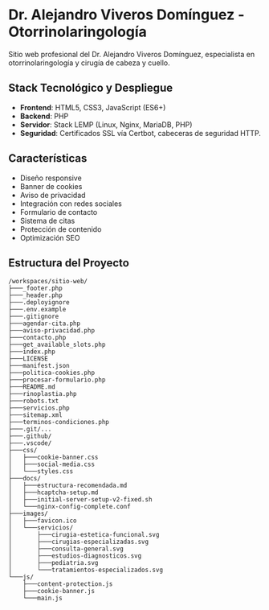 # Dr. Alejandro Viveros Domínguez - Otorrinolaringología

Sitio web profesional del Dr. Alejandro Viveros Domínguez, especialista en otorrinolaringología y cirugía de cabeza y cuello.

## Stack Tecnológico y Despliegue

- **Frontend**: HTML5, CSS3, JavaScript (ES6+)
- **Backend**: PHP
- **Servidor**: Stack LEMP (Linux, Nginx, MariaDB, PHP)
- **Seguridad**: Certificados SSL vía Certbot, cabeceras de seguridad HTTP.

## Características

- Diseño responsive
- Banner de cookies
- Aviso de privacidad
- Integración con redes sociales
- Formulario de contacto
- Sistema de citas
- Protección de contenido
- Optimización SEO

## Estructura del Proyecto
```
/workspaces/sitio-web/
├───_footer.php
├───_header.php
├───.deployignore
├───.env.example
├───.gitignore
├───agendar-cita.php
├───aviso-privacidad.php
├───contacto.php
├───get_available_slots.php
├───index.php
├───LICENSE
├───manifest.json
├───politica-cookies.php
├───procesar-formulario.php
├───README.md
├───rinoplastia.php
├───robots.txt
├───servicios.php
├───sitemap.xml
├───terminos-condiciones.php
├───.git/...
├───.github/
├───.vscode/
├───css/
│   ├───cookie-banner.css
│   ├───social-media.css
│   └───styles.css
├───docs/
│   ├───estructura-recomendada.md
│   ├───hcaptcha-setup.md
│   ├───initial-server-setup-v2-fixed.sh
│   └───nginx-config-complete.conf
├───images/
│   ├───favicon.ico
│   └───servicios/
│       ├───cirugia-estetica-funcional.svg
│       ├───cirugias-especializadas.svg
│       ├───consulta-general.svg
│       ├───estudios-diagnosticos.svg
│       ├───pediatria.svg
│       └───tratamientos-especializados.svg
└───js/
    ├───content-protection.js
    ├───cookie-banner.js
    └───main.js
```
